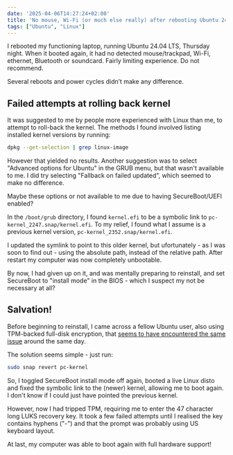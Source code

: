 ```yaml
---
date: '2025-04-06T14:27:24+02:00'
title: 'No mouse, Wi-Fi (or much else really) after rebooting Ubuntu 24.04 LTS'
tags: ["Ubuntu", "Linux"]
---
```


I rebooted my functioning laptop, running Ubuntu 24.04 LTS, Thursday night. When it booted again, it had no detected mouse/trackpad, Wi-Fi, ethernet, Bluetooth or soundcard. Fairly limiting experience. Do not recommend.

<!--more-->

Several reboots and power cycles didn’t make any difference.

## Failed attempts at rolling back kernel

It was suggested to me by people more experienced with Linux than me, to attempt to roll-back the kernel. The methods I found involved listing installed kernel versions by running:

```bash
dpkg --get-selection | grep linux-image
```

However that yielded no results. Another suggestion was to select "Advanced options for Ubuntu" in the GRUB menu, but that wasn't available to me. I did try selecting "Fallback on failed updated", which seemed to make no difference.

Maybe these options or not available to me due to having SecureBoot/UEFI enabled?

In the `/boot/grub` directory, I found `kernel.efi` to be a symbolic link to `pc-kernel_2247.snap/kernel.efi`. To my relief, I found what I assume is a previous kernel version, `pc-kernel_2352.snap/kernel.efi`.

I updated the symlink to point to this older kernel, but ufortunately - as I was soon to find out - using the absolute path, instead of the relative path. After restart my computer was now completely unbootable.

By now, I had given up on it, and was mentally preparing to reinstall, and set SecureBoot to "install mode" in the BIOS - which I suspect my not be necessary at all?

## Salvation!

Before beginning to reinstall, I came across a fellow Ubuntu user, also using TPM-backed full-disk encryption, that [seems to have encountered the same issue](https://discourse.ubuntu.com/t/no-networking-after-some-upgrade-on-24-04-2-on-a-framework-16-late-2024-setup-with-secure-boot-the-tpm-for-fde/58387) around the same day.

The solution seems simple - just run:

```bash
sudo snap revert pc-kernel
```

So, I toggled SecureBoot install mode off again, booted a live Linux disto and fixed the symbolic link to the (newer) kernel, allowing me to boot again. I don't know if I could just have pointed the previous kernel.

However, now I had tripped TPM, requiring me to enter the 47 character long LUKS recovery key. It took a few failed attempts until I realised the key contains hyphens ("-") and that the prompt was probably using US keyboard layout.

At last, my computer was able to boot again with full hardware support!